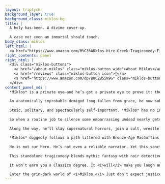 ```yaml
---
layout: triptych
background_layer: true
background_class: miklos-bg
title: |
  A holy has-been. A divine cover-up.
  
  A case not even an immortal should touch.
body_class: miklos
left_html: |
  <a href="https://www.amazon.com/M%C3%ADklos-Hire-Greek-Tragicomedy-Five-ebook/dp/B0F1G17HL2"><img src="/assets/images/miklos-cover.jpg" alt="Míklos and posse" /></a>
right_contents: panel
right_html: |
  <div class="miklos-buttons">
    <a href="/about-miklos" class="miklos-button wide">About Míklos</a>
    <a href="/reviews" class="miklos-button icon">💬</a>
    <a href="https://www.amazon.com/dp/B0CZBS5N9G" class="miklos-button wide" target="_blank">Buy from Amazon</a>
  </div>
content_panel_md: |
  *Míklos* is a private eye—and he’s got a private eye to prove it: the kind that sees too much and forgets nothing.
  
  An anatomically improbable demigod long fallen from grace, he now subsists on odd jobs, filling his pointless centuries with meticulous detective work and casual violence while cleaning up Their heretical, scandalous, or inconveniently alive mistakes.
  
  Stoic, solitary, and spectacularly self-important, *Míklos* has no idea what absurdities the Fates have in store for him—nor would he find it funny if he did. His life is a Greek tragedy, and the only thing separating one of those from a comedy is whether the audience laughs at the victim.
  
  So when a routine job to silence some embarrassing undead nearly gets him dead, *Míklos* is thrust from his cozy office in *Sophoglauxópolis* into a mythic-noir odyssey stretching from the ocean floor to the summit of Mount *Ólympos.*
  
  Along the way, he’ll slay supernatural horrors, join a cult, wrestle with his own daemons, and stumble through revelations far bigger than himself—including one or two about love, which he is deeply, profoundly unequipped to process.
  
  *Míklos* doggedly follows a path littered with Bronze-Age MacGuffins, fresh corpses, and enough twists and turns to confuse a minotaur. When the bloody trail leads to an ancient secret that could bring down the Heavens, he becomes the target of Their divine wrath—and a victim of his own past.
  
  He is not our hero. He’s not even a reliable narrator. Yet this sanctified sad sack with delusions of relevance and a file full of corpses may be the only one reckless enough to ask the questions no one else dares—and survive the answers.
  
  This standalone tragicomedy blends mythic fantasy with noir detective fiction and wry humor—think *The Big Sleep* meets *The Iliad* and *The Clouds—*in under 300 pages. (Not including the glossary, helpfully provided for readers unversed in ancient dialects, practical daemonology, and mythologically variable genitalia.)
  
  It won’t earn you a Classics degree. It <i>will</i> make you laugh and cry at the end of the world—and that’s something, isn’t it?

  Enter the grin-dark world of <i>Míklos.</i> Just don’t expect justice—or sanity.
---
```

